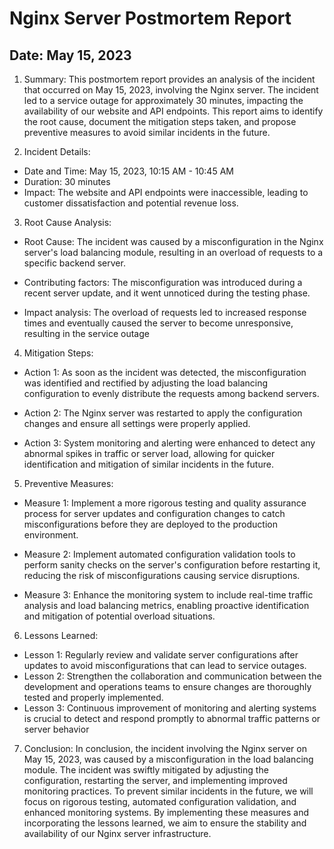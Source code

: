 # Nginx Server Postmortem Report

## Date: May 15, 2023

1. Summary:
This postmortem report provides an analysis of the incident that occurred on May 15, 2023, involving the Nginx server. The incident led to a service outage for approximately 30 minutes, impacting the availability of our website and API endpoints. This report aims to identify the root cause, document the mitigation steps taken, and propose preventive measures to avoid similar incidents in the future.

2. Incident Details:
* Date and Time: May 15, 2023, 10:15 AM - 10:45 AM
* Duration: 30 minutes
* Impact: The website and API endpoints were inaccessible, leading to customer dissatisfaction and potential revenue loss.

3. Root Cause Analysis:
* Root Cause: The incident was caused by a misconfiguration in the Nginx server's load balancing module, resulting in an overload of requests to a specific backend server.

* Contributing factors: The misconfiguration was introduced during a recent server update, and it went unnoticed during the testing phase.

* Impact analysis: The overload of requests led to increased response times and eventually caused the server to become unresponsive, resulting in the service outage

4. Mitigation Steps:
* Action 1: As soon as the incident was detected, the misconfiguration was identified and rectified by adjusting the load balancing configuration to evenly distribute the requests among backend servers.

* Action 2: The Nginx server was restarted to apply the configuration changes and ensure all settings were properly applied.

* Action 3: System monitoring and alerting were enhanced to detect any abnormal spikes in traffic or server load, allowing for quicker identification and mitigation of similar incidents in the future.

5. Preventive Measures:
* Measure 1: Implement a more rigorous testing and quality assurance process for server updates and configuration changes to catch misconfigurations before they are deployed to the production environment.

* Measure 2: Implement automated configuration validation tools to perform sanity checks on the server's configuration before restarting it, reducing the risk of misconfigurations causing service disruptions.

* Measure 3: Enhance the monitoring system to include real-time traffic analysis and load balancing metrics, enabling proactive identification and mitigation of potential overload situations.

6. Lessons Learned:
* Lesson 1: Regularly review and validate server configurations after updates to avoid misconfigurations that can lead to service outages.
* Lesson 2: Strengthen the collaboration and communication between the development and operations teams to ensure changes are thoroughly tested and properly implemented.
* Lesson 3: Continuous improvement of monitoring and alerting systems is crucial to detect and respond promptly to abnormal traffic patterns or server behavior

7. Conclusion:
In conclusion, the incident involving the Nginx server on May 15, 2023, was caused by a misconfiguration in the load balancing module. The incident was swiftly mitigated by adjusting the configuration, restarting the server, and implementing improved monitoring practices. To prevent similar incidents in the future, we will focus on rigorous testing, automated configuration validation, and enhanced monitoring systems. By implementing these measures and incorporating the lessons learned, we aim to ensure the stability and availability of our Nginx server infrastructure.
